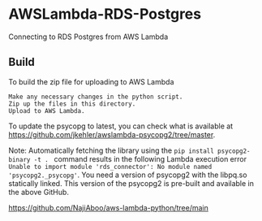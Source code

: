 # AWSLambda-RDS-Postgres
Connecting to RDS Postgres from AWS Lambda

## Build
To build the zip file for uploading to AWS Lambda
```
Make any necessary changes in the python script.
Zip up the files in this directory.
Upload to AWS Lambda.
```

To update the psycopg to latest, you can check what is available at https://github.com/jkehler/awslambda-psycopg2/tree/master. 

Note: Automatically fetching the library using the ```pip install psycopg2-binary -t . ``` command results in the following Lambda execution error ```Unable to import module 'rds_connector': No module named 'psycopg2._psycopg'```. You need a version of psycopg2 with the libpq.so statically linked. This version of the psycopg2 is pre-built and available in the above GitHub.

https://github.com/NajiAboo/aws-lambda-python/tree/main